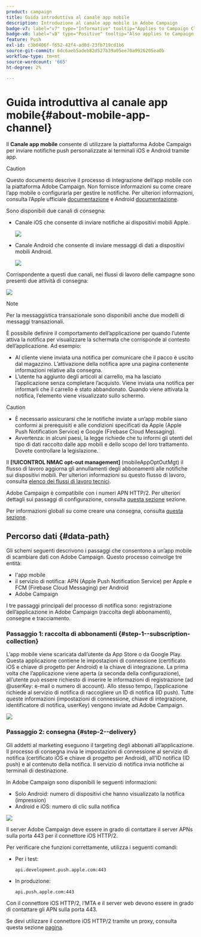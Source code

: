 ```yaml
---
product: campaign
title: Guida introduttiva al canale app mobile
description: Introduzione al canale app mobile in Adobe Campaign
badge-v7: label="v7" type="Informative" tooltip="Applies to Campaign Classic v7"
badge-v8: label="v8" type="Positive" tooltip="Also applies to Campaign v8"
feature: Push
exl-id: c3b0406f-f652-42f4-ad0d-23fb719cd1b6
source-git-commit: 6dc6aeb5adeb82d527b39a05ee70a9926205ea0b
workflow-type: tm+mt
source-wordcount: '665'
ht-degree: 2%

---
```


# Guida introduttiva al canale app mobile{#about-mobile-app-channel}



Il **Canale app mobile** consente di utilizzare la piattaforma Adobe Campaign per inviare notifiche push personalizzate ai terminali iOS e Android tramite app.

>[!CAUTION]
>
>Questo documento descrive il processo di integrazione dell’app mobile con la piattaforma Adobe Campaign. Non fornisce informazioni su come creare l’app mobile o configurarla per gestire le notifiche. Per ulteriori informazioni, consulta l’Apple ufficiale [documentazione](https://developer.apple.com/) e Android [documentazione](https://developer.android.com/index.html).

Sono disponibili due canali di consegna:

* Canale iOS che consente di inviare notifiche ai dispositivi mobili Apple.

   ![](assets/nmac_intro_2.png)

* Canale Android che consente di inviare messaggi di dati a dispositivi mobili Android.

   ![](assets/nmac_intro_1.png)

Corrispondente a questi due canali, nei flussi di lavoro delle campagne sono presenti due attività di consegna:

![](assets/nmac_intro_3.png)


>[!NOTE]
>
>Per la messaggistica transazionale sono disponibili anche due modelli di messaggi transazionali.

È possibile definire il comportamento dell’applicazione per quando l’utente attiva la notifica per visualizzare la schermata che corrisponde al contesto dell’applicazione. Ad esempio:

* Al cliente viene inviata una notifica per comunicare che il pacco è uscito dal magazzino. L’attivazione della notifica apre una pagina contenente informazioni relative alla consegna.
* L’utente ha aggiunto degli articoli al carrello, ma ha lasciato l’applicazione senza completare l’acquisto. Viene inviata una notifica per informarli che il carrello è stato abbandonato. Quando viene attivata la notifica, l’elemento viene visualizzato sullo schermo.

>[!CAUTION]
>
>* È necessario assicurarsi che le notifiche inviate a un’app mobile siano conformi ai prerequisiti e alle condizioni specificati da Apple (Apple Push Notification Service) e Google (Firebase Cloud Messaging).
>* Avvertenza: in alcuni paesi, la legge richiede che tu informi gli utenti del tipo di dati raccolto dalle app mobili e dello scopo del loro trattamento. Dovete controllare la legislazione.


Il **[!UICONTROL NMAC opt-out management]** (mobileAppOptOutMgt) il flusso di lavoro aggiorna gli annullamenti degli abbonamenti alle notifiche sui dispositivi mobili. Per ulteriori informazioni su questo flusso di lavoro, consulta [elenco dei flussi di lavoro tecnici](../../workflow/using/about-technical-workflows.md).

Adobe Campaign è compatibile con i numeri APN HTTP/2. Per ulteriori dettagli sui passaggi di configurazione, consulta [questa sezione](configuring-the-mobile-application.md) sezione.

Per informazioni globali su come creare una consegna, consulta [questa sezione](steps-about-delivery-creation-steps.md).

## Percorso dati {#data-path}

Gli schemi seguenti descrivono i passaggi che consentono a un’app mobile di scambiare dati con Adobe Campaign. Questo processo coinvolge tre entità:

* l&#39;app mobile
* il servizio di notifica: APN (Apple Push Notification Service) per Apple e FCM (Firebase Cloud Messaging) per Android
* Adobe Campaign

I tre passaggi principali del processo di notifica sono: registrazione dell’applicazione in Adobe Campaign (raccolta degli abbonamenti), consegne e tracciamento.

### Passaggio 1: raccolta di abbonamenti {#step-1--subscription-collection}

L’app mobile viene scaricata dall’utente da App Store o da Google Play. Questa applicazione contiene le impostazioni di connessione (certificato iOS e chiave di progetto per Android) e la chiave di integrazione. La prima volta che l’applicazione viene aperta (a seconda della configurazione), all’utente può essere richiesto di inserire le informazioni di registrazione (ad @userKey: e-mail o numero di account). Allo stesso tempo, l’applicazione richiede al servizio di notifica di raccogliere un ID di notifica (ID push). Tutte queste informazioni (impostazioni di connessione, chiave di integrazione, identificatore di notifica, userKey) vengono inviate ad Adobe Campaign.

![](assets/nmac_register_view.png)

### Passaggio 2: consegna {#step-2--delivery}

Gli addetti al marketing eseguono il targeting degli abbonati all’applicazione. Il processo di consegna invia le impostazioni di connessione al servizio di notifica (certificato iOS e chiave di progetto per Android), all’ID notifica (ID push) e al contenuto della notifica. Il servizio di notifica invia notifiche ai terminali di destinazione.

In Adobe Campaign sono disponibili le seguenti informazioni:

* Solo Android: numero di dispositivi che hanno visualizzato la notifica (impression)
* Android e iOS: numero di clic sulla notifica

![](assets/nmac_delivery_view.png)

Il server Adobe Campaign deve essere in grado di contattare il server APNs sulla porta 443 per il connettore iOS HTTP/2.

Per verificare che funzioni correttamente, utilizza i seguenti comandi:

* Per i test:

   ```
   api.development.push.apple.com:443
   ```

* In produzione:

   ```
   api.push.apple.com:443
   ```

Con il connettore iOS HTTP/2, l’MTA e il server web devono essere in grado di contattare gli APN sulla porta 443.

Se devi utilizzare il connettore iOS HTTP/2 tramite un proxy, consulta questa sezione [pagina](../../installation/using/file-res-management.md#proxy-connection-configuration).
